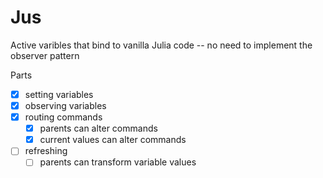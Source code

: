 # Jus
Active varibles that bind to vanilla Julia code -- no need to implement the observer pattern

Parts

- [X] setting variables
- [X] observing variables
- [X] routing commands
  - [X] parents can alter commands
  - [X] current values can alter commands
- [ ] refreshing
  - [ ] parents can transform variable values
